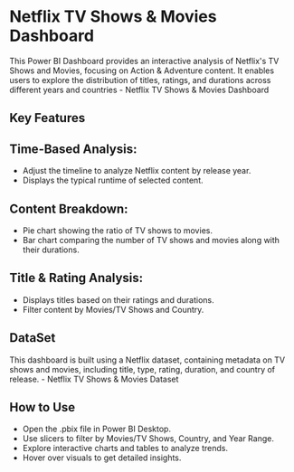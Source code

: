 # Netflix TV Shows & Movies Dashboard
This Power BI Dashboard provides an interactive analysis of Netflix's TV Shows and Movies, focusing on Action & Adventure content. It enables users to explore the distribution of titles, ratings, and durations across different years and countries 
-<a herf = https://github.com/RimshaAli-10/Netflix-Dashboard/commit/b4e0b76c374f253d4a348c5a937819a464901d98>  Netflix TV Shows & Movies Dashboard </a>
## Key Features
## Time-Based Analysis:
-  Adjust the timeline to analyze Netflix content by release year.
-  Displays the typical runtime of selected content.
  ## Content Breakdown:
  - Pie chart showing the ratio of TV shows to movies.
  - Bar chart comparing the number of TV shows and movies along with their durations.
 ## Title & Rating Analysis:
 - Displays titles based on their ratings and durations.
 - Filter content by Movies/TV Shows and Country.
## DataSet 
This dashboard is built using a Netflix dataset, containing metadata on TV shows and movies, including title, type, rating, duration, and country of release.
-<a herf = https://github.com/RimshaAli-10/Netflix-Dashboard/commit/b4e0b76c374f253d4a348c5a937819a464901d98>  Netflix TV Shows & Movies Dataset  </a>
## How to Use
- Open the .pbix file in Power BI Desktop.
- Use slicers to filter by Movies/TV Shows, Country, and Year Range.
- Explore interactive charts and tables to analyze trends.
- Hover over visuals to get detailed insights.

